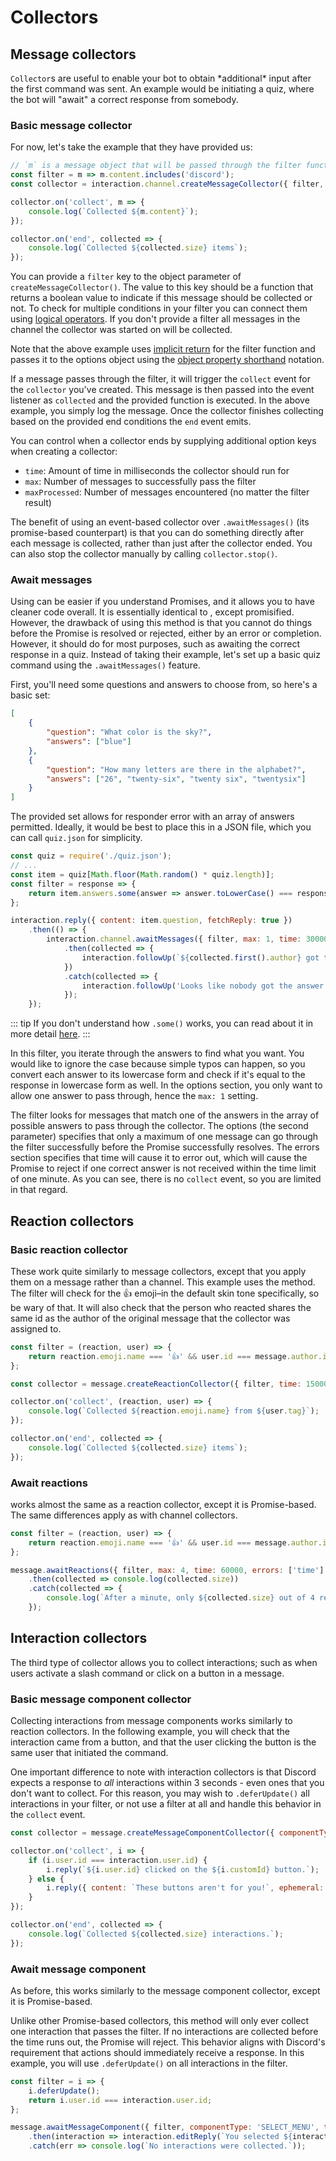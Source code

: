 # Collectors

## Message collectors

<p><DocsLink path="class/Collector"><code>Collector</code>s</DocsLink> are useful to enable your bot to obtain *additional* input after the first command was sent. An example would be initiating a quiz, where the bot will "await" a correct response from somebody.</p>

### Basic message collector

For now, let's take the example that they have provided us:

```js
// `m` is a message object that will be passed through the filter function
const filter = m => m.content.includes('discord');
const collector = interaction.channel.createMessageCollector({ filter, time: 15000 });

collector.on('collect', m => {
	console.log(`Collected ${m.content}`);
});

collector.on('end', collected => {
	console.log(`Collected ${collected.size} items`);
});
```

You can provide a `filter` key to the object parameter of `createMessageCollector()`. The value to this key should be a function that returns a boolean value to indicate if this message should be collected or not. To check for multiple conditions in your filter you can connect them using [logical operators](https://developer.mozilla.org/en-US/docs/Web/JavaScript/Guide/Expressions_and_Operators#logical_operators).  If you don't provide a filter all messages in the channel the collector was started on will be collected. 

Note that the above example uses [implicit return](https://developer.mozilla.org/en-US/docs/Web/JavaScript/Reference/Functions/Arrow_functions#function_body) for the filter function and passes it to the options object using the [object property shorthand](https://developer.mozilla.org/en-US/docs/Web/JavaScript/Reference/Operators/Object_initializer#property_definitions) notation.


If a message passes through the filter, it will trigger the `collect` event for the `collector` you've created. This message is then passed into the event listener as `collected` and the provided function is executed. In the above example, you simply log the message. Once the collector finishes collecting based on the provided end conditions the `end` event emits.

You can control when a collector ends by supplying additional option keys when creating a collector:

* `time`: Amount of time in milliseconds the collector should run for
* `max`:  Number of messages to successfully pass the filter
* `maxProcessed`: Number of messages encountered (no matter the filter result)

The benefit of using an event-based collector over `.awaitMessages()` (its promise-based counterpart) is that you can do something directly after each message is collected, rather than just after the collector ended. You can also stop the collector manually by calling `collector.stop()`.

### Await messages

Using <DocsLink path="class/TextChannel?scrollTo=awaitMessages" type="method" /> can be easier if you understand Promises, and it allows you to have cleaner code overall. It is essentially identical to <DocsLink path="class/TextChannel?scrollTo=createMessageCollector" type="method" />, except promisified. However, the drawback of using this method is that you cannot do things before the Promise is resolved or rejected, either by an error or completion. However, it should do for most purposes, such as awaiting the correct response in a quiz. Instead of taking their example, let's set up a basic quiz command using the `.awaitMessages()` feature.

First, you'll need some questions and answers to choose from, so here's a basic set:

```json
[
	{
		"question": "What color is the sky?",
		"answers": ["blue"]
	},
	{
		"question": "How many letters are there in the alphabet?",
		"answers": ["26", "twenty-six", "twenty six", "twentysix"]
	}
]
```

The provided set allows for responder error with an array of answers permitted. Ideally, it would be best to place this in a JSON file, which you can call `quiz.json` for simplicity.

```js
const quiz = require('./quiz.json');
// ...
const item = quiz[Math.floor(Math.random() * quiz.length)];
const filter = response => {
	return item.answers.some(answer => answer.toLowerCase() === response.content.toLowerCase());
};

interaction.reply({ content: item.question, fetchReply: true })
	.then(() => {
		interaction.channel.awaitMessages({ filter, max: 1, time: 30000, errors: ['time'] })
			.then(collected => {
				interaction.followUp(`${collected.first().author} got the correct answer!`);
			})
			.catch(collected => {
				interaction.followUp('Looks like nobody got the answer this time.');
			});
	});
```

::: tip
If you don't understand how `.some()` works, you can read about it in more detail [here](https://developer.mozilla.org/en-US/docs/Web/JavaScript/Reference/Global_Objects/Array/some).
:::

In this filter, you iterate through the answers to find what you want. You would like to ignore the case because simple typos can happen, so you convert each answer to its lowercase form and check if it's equal to the response in lowercase form as well. In the options section, you only want to allow one answer to pass through, hence the `max: 1` setting.

The filter looks for messages that match one of the answers in the array of possible answers to pass through the collector. The options (the second parameter) specifies that only a maximum of one message can go through the filter successfully before the Promise successfully resolves. The errors section specifies that time will cause it to error out, which will cause the Promise to reject if one correct answer is not received within the time limit of one minute. As you can see, there is no `collect` event, so you are limited in that regard.

## Reaction collectors

### Basic reaction collector

These work quite similarly to message collectors, except that you apply them on a message rather than a channel. This example uses the <DocsLink path="class/Message?scrollTo=createReactionCollector" type="method" /> method. The filter will check for the 👍 emoji–in the default skin tone specifically, so be wary of that. It will also check that the person who reacted shares the same id as the author of the original message that the collector was assigned to.

```js
const filter = (reaction, user) => {
	return reaction.emoji.name === '👍' && user.id === message.author.id;
};

const collector = message.createReactionCollector({ filter, time: 15000 });

collector.on('collect', (reaction, user) => {
	console.log(`Collected ${reaction.emoji.name} from ${user.tag}`);
});

collector.on('end', collected => {
	console.log(`Collected ${collected.size} items`);
});
```

### Await reactions

<p><DocsLink path="class/Message?scrollTo=awaitReactions" type="method" /> works almost the same as a reaction collector, except it is Promise-based. The same differences apply as with channel collectors.</p>

```js
const filter = (reaction, user) => {
	return reaction.emoji.name === '👍' && user.id === message.author.id;
};

message.awaitReactions({ filter, max: 4, time: 60000, errors: ['time'] })
	.then(collected => console.log(collected.size))
	.catch(collected => {
		console.log(`After a minute, only ${collected.size} out of 4 reacted.`);
	});
```

## Interaction collectors

The third type of collector allows you to collect interactions; such as when users activate a slash command or click on a button in a message.

### Basic message component collector

Collecting interactions from message components works similarly to reaction collectors. In the following example,  you will check that the interaction came from a button, and that the user clicking the button is the same user that initiated the command.

One important difference to note with interaction collectors is that Discord expects a response to *all* interactions within 3 seconds - even ones that you don't want to collect. For this reason, you may wish to `.deferUpdate()` all interactions in your filter, or not use a filter at all and handle this behavior in the `collect` event.

```js
const collector = message.createMessageComponentCollector({ componentType: 'BUTTON', time: 15000 });

collector.on('collect', i => {
	if (i.user.id === interaction.user.id) {
		i.reply(`${i.user.id} clicked on the ${i.customId} button.`);
	} else {
		i.reply({ content: `These buttons aren't for you!`, ephemeral: true });
	}
});

collector.on('end', collected => {
	console.log(`Collected ${collected.size} interactions.`);
});
```

### Await message component

As before, this works similarly to the message component collector, except it is Promise-based.

Unlike other Promise-based collectors, this method will only ever collect one interaction that passes the filter. If no interactions are collected before the time runs out, the Promise will reject. This behavior aligns with Discord's requirement that actions should immediately receive a response. In this example, you will use `.deferUpdate()` on all interactions in the filter.

```js
const filter = i => {
	i.deferUpdate();
	return i.user.id === interaction.user.id;
};

message.awaitMessageComponent({ filter, componentType: 'SELECT_MENU', time: 60000 })
	.then(interaction => interaction.editReply(`You selected ${interaction.values.join(', ')}!`))
	.catch(err => console.log(`No interactions were collected.`));
```
